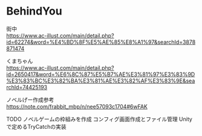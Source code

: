 # BehindYou

街中  
https://www.ac-illust.com/main/detail.php?id=62274&word=%E4%BD%8F%E5%AE%85%E8%A1%97&searchId=3878871474  

くまちゃん  
https://www.ac-illust.com/main/detail.php?id=2650417&word=%E6%8C%87%E5%B7%AE%E3%81%97%E3%83%9D%E3%83%BC%E3%82%BA%E3%81%AE%E3%82%AF%E3%83%9E&searchId=74425193  

ノベルげー作成参考  
https://note.com/frabbit_mbp/n/nee57093c1704#6wFAK  

TODO
ノベルゲームの枠組みを作成
コンフィグ画面作成とファイル管理
 Unityで定めるTryCatchの実装
